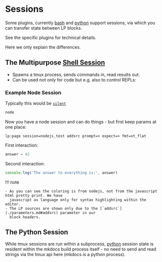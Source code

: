 # Sessions

Some plugins, currently [bash][bash] and [python][python] support sessions, via which you can
transfer state between LP blocks. 

See the specific plugins for technical details.

Here we only explain the differences.

## The Multipurpose [Shell Session](./bash/sessions.md)

- Spawns a tmux process, sends commands in, read results out.
- Can be used not only for code but e.g. also to control REPLs:

### Example Node Session

Typically this would be [`silent`](./parameters.md#silent)

```javascript lp new_session=nodejs_test addsrc="Starting nodejs" expect=> fmt=xt_flat
node
```

Now you have a node session and can do things - but first keep params at one place:

`lp:page session=nodejs_test addsrc prompt=> expect=> fmt=xt_flat`

First interaction:

```javascript lp
answer = 42
```


Second  interaction:

```javascript lp
console.log('The answer to everything is:', answer)
```

!!! note

    - As you can see the coloring is from nodejs, not from the javascript html pretty print. We have
      javascript as language only for syntax highlighting within the editor.
    - The LP sources are shown only due to the [`addsrc`](./parameters.md#addsrc) parameter in our
      block headers.



## The Python Session

While tmux sessions are run within a subprocess, [python][pytech] session state is resident within the mkdocs
build process itself - no need to send and read strings via the tmux api here (mkdocs *is* a python
process).





[bash]: ./bash/sessions.md
[python]: ./python/_index.md
[pytech]: ./python/_tech.md


